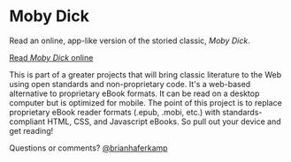 # Moby Dick

Read an online, app-like version of the storied classic, *Moby Dick*.

[Read *Moby Dick* online](https://brianhaferkamp.github.io/mobydick)

This is part of a greater projects that will bring classic literature to the Web using open standards and non-proprietary code. It's a web-based alternative to proprietary eBook formats. It can be read on a desktop computer but is optimized for mobile. The point of this project is to replace proprietary eBook reader formats (.epub, .mobi, etc.) with standards-compliant HTML, CSS, and Javascript eBooks. So pull out your device and get reading!

Questions or comments? 
[@brianhaferkamp](https://twitter.com/BrianHaferkamp)
